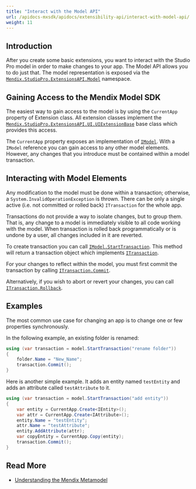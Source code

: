 ```yaml
---
title: "Interact with the Model API"
url: /apidocs-mxsdk/apidocs/extensibility-api/interact-with-model-api/
weight: 11
---
```


## Introduction

After you create some basic extensions, you want to interact with the Studio Pro model in order to make changes to your app. The Model API allows you to do just that. The model representation is exposed via the [`Mendix.StudioPro.ExtensionsAPI.Model`](xref:Mendix.StudioPro.ExtensionsAPI.Model) namespace.

## Gaining Access to the Mendix Model SDK

The easiest way to gain access to the model is by using the `CurrentApp` property of Extension class. All extension classes implement the [`Mendix.StudioPro.ExtensionsAPI.UI.UIExtensionBase`](https://github.com/mendix/ExtensionAPI-Samples/blob/main/API%20Reference/Mendix.StudioPro.ExtensionsAPI.UI/UIExtensionBase.md) base class which provides this access.

The `CurrentApp` property exposes an implementation of [`IModel`](https://github.com/mendix/ExtensionAPI-Samples/blob/main/API%20Reference/Mendix.StudioPro.ExtensionsAPI.Model/IModel.md). With a `IModel` reference you can gain access to any other model elements. However, any changes that you introduce must be contained within a model transaction.

## Interacting with Model Elements

Any modification to the model must be done within a transaction; otherwise, a `System.InvalidOperationException` is thrown. There can be only a single active (i.e. not committed or rolled back) `ITransaction` for the whole app.

Transactions do not provide a way to isolate changes, but to group them. That is, any change to a model is immediately visible to all code working with the model. When transaction is rolled back programmatically or is undone by a user, all changes included in it are reverted.

To create transaction you can call [`IModel.StartTransaction`](https://github.com/mendix/ExtensionAPI-Samples/blob/main/API%20Reference/Mendix.StudioPro.ExtensionsAPI.Model/IModel/StartTransaction.md). This method will return a transaction object which implements [`ITransaction`](https://github.com/mendix/ExtensionAPI-Samples/blob/main/API%20Reference/Mendix.StudioPro.ExtensionsAPI.Model/ITransaction.md).

For your changes to reflect within the model, you must first commit the transaction by calling [`ITransaction.Commit`](https://github.com/mendix/ExtensionAPI-Samples/blob/main/API%20Reference/Mendix.StudioPro.ExtensionsAPI.Model/ITransaction/Commit.md).

Alternatively, if you wish to abort or revert your changes, you can call [`ITransaction.Rollback`](https://github.com/mendix/ExtensionAPI-Samples/blob/main/API%20Reference/Mendix.StudioPro.ExtensionsAPI.Model/ITransaction/Rollback.md).

## Examples

The most common use case for changing an app is to change one or few properties synchronously.

In the following example, an existing folder is renamed:

```csharp
using (var transaction = model.StartTransaction("rename folder"))
{
    folder.Name = "New_Name";
    transaction.Commit();
}
```

Here is another simple example. It adds an entity named `testEntity` and adds an attribute called `testAttribute` to it.

```csharp
using (var transaction = model.StartTransaction("add entity"))
{
    var entity = CurrentApp.Create<IEntity>();
    var attr = CurrentApp.Create<IAttribute>();
    entity.Name = "testEntity";
    attr.Name = "testAttribute";
    entity.AddAttribute(attr);
    var copyEntity = CurrentApp.Copy(entity);
    transaction.Commit();
}
```

## Read More

* [Understanding the Mendix Metamodel](/apidocs-mxsdk/mxsdk/mendix-metamodel/)
